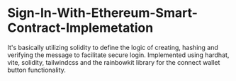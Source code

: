 # Sign-In-With-Ethereum-Smart-Contract-Implemetation

It's basically utilizing solidity to define the logic of creating, hashing and verifying the message to facilitate secure login. Implemented using hardhat, vite, solidity, tailwindcss and the rainbowkit library for the connect wallet button functionality.
